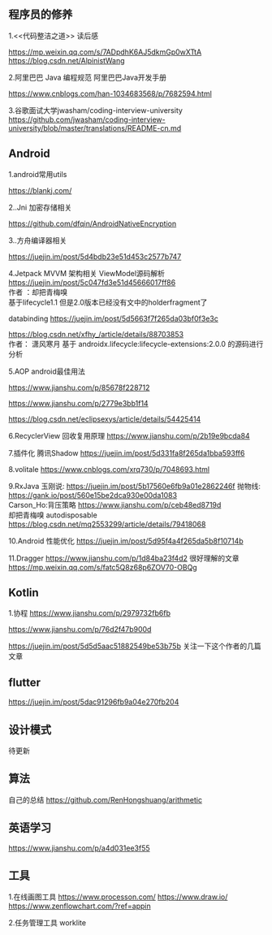 
## 程序员的修养

1.<<代码整洁之道>> 读后感 

https://mp.weixin.qq.com/s/7ADpdhK6AJ5dkmGp0wXTtA https://blog.csdn.net/AlpinistWang 

2.阿里巴巴 Java 编程规范 阿里巴巴Java开发手册  

https://www.cnblogs.com/han-1034683568/p/7682594.html 

3.谷歌面试大学jwasham/coding-interview-university  
https://github.com/jwasham/coding-interview-university/blob/master/translations/README-cn.md 


## Android  

1.android常用utils 

https://blankj.com/ 

2..Jni 加密存储相关 

https://github.com/dfqin/AndroidNativeEncryption

3..方舟编译器相关

https://juejin.im/post/5d4bdb23e51d453c2577b747

4.Jetpack MVVM 架构相关
ViewModel源码解析
https://juejin.im/post/5c047fd3e51d45666017ff86   
作者 ：却把青梅嗅  
基于lifecycle1.1  但是2.0版本已经没有文中的holderfragment了 

databinding 
https://juejin.im/post/5d5663f7f265da03bf0f3e3c 

https://blog.csdn.net/xfhy_/article/details/88703853  
作者： 潇风寒月 
基于 androidx.lifecycle:lifecycle-extensions:2.0.0 的源码进行分析 

5.AOP android最佳用法 

https://www.jianshu.com/p/85678f228712  

https://www.jianshu.com/p/2779e3bb1f14  

https://blog.csdn.net/eclipsexys/article/details/54425414 

6.RecyclerView 回收复用原理 
https://www.jianshu.com/p/2b19e9bcda84

7.插件化 腾讯Shadow 
https://juejin.im/post/5d331fa8f265da1bba593ff6 

8.volitale 
https://www.cnblogs.com/xrq730/p/7048693.html 

9.RxJava 
玉刚说: 
https://juejin.im/post/5b17560e6fb9a01e2862246f 
抛物线:
https://gank.io/post/560e15be2dca930e00da1083  
Carson_Ho:背压策略
https://www.jianshu.com/p/ceb48ed8719d  
却把青梅嗅 autodisposable 
https://blog.csdn.net/mq2553299/article/details/79418068 

10.Android 性能优化
https://juejin.im/post/5d95f4a4f265da5b8f10714b 

11.Dragger 
https://www.jianshu.com/p/1d84ba23f4d2  很好理解的文章
https://mp.weixin.qq.com/s/fatc5Q8z68p6ZOV70-OBQg 

## Kotlin 

1.协程 
https://www.jianshu.com/p/2979732fb6fb 

https://www.jianshu.com/p/76d2f47b900d 

https://juejin.im/post/5d5d5aac51882549be53b75b  关注一下这个作者的几篇文章 


## flutter
https://juejin.im/post/5dac91296fb9a04e270fb204 

## 设计模式 

待更新

## 算法
自己的总结
https://github.com/RenHongshuang/arithmetic

## 英语学习
https://www.jianshu.com/p/a4d031ee3f55 

## 工具
1.在线画图工具
https://www.processon.com/
https://www.draw.io/
https://www.zenflowchart.com/?ref=appin


2.任务管理工具
worklite
